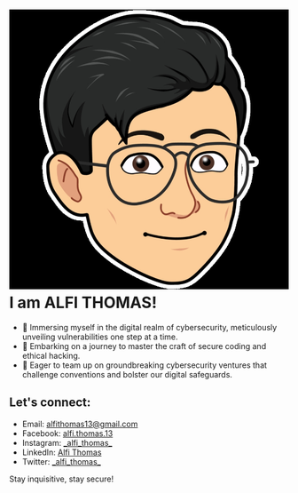 <!DOCTYPE html>
<html lang="en">
<head>
    <link rel="stylesheet" href="styles.css">
</head>
<body>
    <h1><img src="favicon.png">I am ALFI THOMAS!</h1>
    <ul>
        <li>🔐 Immersing myself in the digital realm of cybersecurity, meticulously unveiling vulnerabilities one step at a time.</li>
        <li>🌱 Embarking on a journey to master the craft of secure coding and ethical hacking.</li>
        <li>💼 Eager to team up on groundbreaking cybersecurity ventures that challenge conventions and bolster our digital safeguards.</li>
    </ul>
    <h2>Let's connect:</h2>
    <ul>
        <li>Email: <a href="mailto:alfithomas13@gmail.com">alfithomas13@gmail.com</a></li>
        <li>Facebook: <a href="https://www.facebook.com/alfi.thomas.13">alfi.thomas.13</a></li>
        <li>Instagram: <a href="https://www.instagram.com/_alfi_thomas_">_alfi_thomas_</a></li>
        <li>LinkedIn: <a href="https://www.linkedin.com/in/alfi-thomas">Alfi Thomas</a></li>
        <li>Twitter: <a href="https://www.twitter.com/_alfi_thomas_">_alfi_thomas_</a></li>
    </ul>
    <p>Stay inquisitive, stay secure!</p>
</body>
</html>

